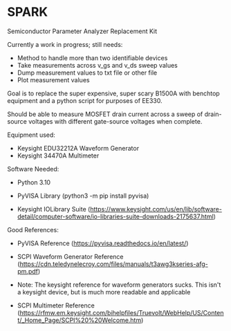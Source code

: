 # SPARK
Semiconductor Parameter Analyzer Replacement Kit

Currently a work in progress; still needs:
- Method to handle more than two identifiable devices
- Take measurements across v_gs and v_ds sweep values
- Dump measurement values to txt file or other file
- Plot measurement values

Goal is to replace the super expensive, super scary B1500A
with benchtop equipment and a python script for purposes of EE330.

Should be able to measure MOSFET drain current across a sweep of drain-source
voltages with different gate-source voltages when complete.

Equipment used:
- Keysight EDU32212A Waveform Generator
- Keysight 34470A Multimeter
                
Software Needed:
- Python 3.10

- PyVISA Library (python3 -m pip install pyvisa)

- Keysight IOLibrary Suite (https://www.keysight.com/us/en/lib/software-detail/computer-software/io-libraries-suite-downloads-2175637.html)
                 
Good References:
- PyVISA Reference (https://pyvisa.readthedocs.io/en/latest/)

- SCPI Waveform Generator Reference (https://cdn.teledynelecroy.com/files/manuals/t3awg3kseries-afg-pm.pdf)

- Note: The keysight reference for waveform generators sucks. This isn't a keysight device, but is much more readable and applicable

- SCPI Multimeter Reference (https://rfmw.em.keysight.com/bihelpfiles/Truevolt/WebHelp/US/Content/_Home_Page/SCPI%20%20Welcome.htm)
